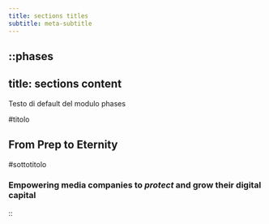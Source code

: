 ```yaml
---
title: sections titles
subtitle: meta-subtitle
---
```


::phases
---
title: sections content
---
Testo di default del modulo phases

#titolo
## From Prep to **Eternity**

#sottotitolo
### **Empowering media companies** to *protect* and grow their digital capital
::
